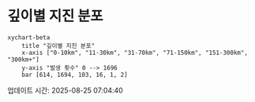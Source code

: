 # 깊이별 지진 분포

```mermaid
xychart-beta
    title "깊이별 지진 분포"
    x-axis ["0-10km", "11-30km", "31-70km", "71-150km", "151-300km", "300km+"]
    y-axis "발생 횟수" 0 --> 1696
    bar [614, 1694, 103, 16, 1, 2]
```

업데이트 시간: 2025-08-25 07:04:40
